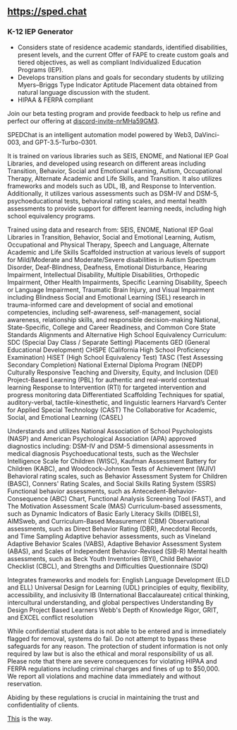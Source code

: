 ## https://sped.chat

### K-12 IEP Generator

- Considers state of residence academic standards, identified disabilities, present levels, and the current Offer of FAPE to create custom goals and tiered objectives, as well as compliant Individualized Education Programs (IEP).
- Develops transition plans and goals for secondary students by utilizing Myers–Briggs Type Indicator Aptitude Placement data obtained from natural language discussion with the student.
- HIPAA & FERPA compliant

Join our beta testing program and provide feedback to help us refine and perfect our offering at [discord-invite-nrMHa59GM3](https://discord.com/invite/nrMHa59GM3).

SPEDChat is an intelligent automation model powered by Web3, DaVinci-003, and GPT-3.5-Turbo-0301. 

It is trained on various libraries such as SEIS, ENOME, and National IEP Goal Libraries, and developed using research on different areas including Transition, Behavior, Social and Emotional Learning, Autism, Occupational Therapy, Alternate Academic and Life Skills, and Transition. It also utilizes frameworks and models such as UDL, IB, and Response to Intervention. Additionally, it utilizes various assessments such as DSM-IV and DSM-5, psychoeducational tests, behavioral rating scales, and mental health assessments to provide support for different learning needs, including high school equivalency programs.

Trained using data and research from:
SEIS, ENOME, National IEP Goal Libraries in Transition, Behavior, Social and Emotional Learning, Autism, Occupational and Physical Therapy, Speech and Language, Alternate Academic and Life Skills
Scaffolded instruction at various levels of support for Mild/Moderate and Moderate/Severe disabilities in Autism Spectrum Disorder, Deaf-Blindness, Deafness, Emotional Disturbance, Hearing Impairment, Intellectual Disability, Multiple Disabilities, Orthopedic Impairment, Other Health Impairments, Specific Learning Disability, Speech or Language Impairment, Traumatic Brain Injury, and Visual Impairment including Blindness
Social and Emotional Learning (SEL) research in trauma-informed care and development of social and emotional competencies, including self-awareness, self-management, social awareness, relationship skills, and responsible decision-making
National, State-Specific, College and Career Readiness, and Common Core State Standards Alignments and Alternative High School Equivalency Curriculum:
SDC (Special Day Class / Separate Setting) Placements
GED (General Educational Development)
CHSPE (California High School Proficiency Examination)
HiSET (High School Equivalency Test)
TASC (Test Assessing Secondary Completion)
National External Diploma Program (NEDP)
Culturally Responsive Teaching and Diversity, Equity, and Inclusion (DEI)
Project-Based Learning (PBL) for authentic and real-world contextual learning
Response to Intervention (RTI) for targeted intervention and progress monitoring data
Differentiated Scaffolding Techniques for spatial, auditory-verbal, tactile-kinesthetic, and linguistic learners
Harvard’s Center for Applied Special Technology (CAST) 
The Collaborative for Academic, Social, and Emotional Learning (CASEL)

Understands and utilizes National Association of School Psychologists (NASP) and American Psychological Association (APA) approved diagnostics including:
DSM-IV and DSM-5 dimensional assessments in medical diagnosis
Psychoeducational tests, such as the Wechsler Intelligence Scale for Children (WISC), Kaufman Assessment Battery for Children (KABC), and Woodcock-Johnson Tests of Achievement (WJIV)
Behavioral rating scales, such as Behavior Assessment System for Children (BASC), Conners' Rating Scales, and Social Skills Rating System (SSRS)
Functional behavior assessments, such as Antecedent-Behavior-Consequence (ABC) Chart, Functional Analysis Screening Tool (FAST), and The Motivation Assessment Scale (MAS)
Curriculum-based assessments, such as Dynamic Indicators of Basic Early Literacy Skills (DIBELS), AIMSweb, and Curriculum-Based Measurement (CBM)
Observational assessments, such as Direct Behavior Rating (DBR), Anecdotal Records, and Time Sampling
Adaptive behavior assessments, such as Vineland Adaptive Behavior Scales (VABS), Adaptive Behavior Assessment System (ABAS), and Scales of Independent Behavior-Revised (SIB-R)
Mental health assessments, such as Beck Youth Inventories (BYI), Child Behavior Checklist (CBCL), and Strengths and Difficulties Questionnaire (SDQ)

Integrates frameworks and models for:
English Language Development (ELD and ELL)
Universal Design for Learning (UDL) principles of equity, flexibility, accessibility, and inclusivity
IB (International Baccalaureate) critical thinking, intercultural understanding, and global perspectives
Understanding By Design
Project Based Learners
Webb's Depth of Knowledge
Rigor, GRIT, and EXCEL conflict resolution

While confidential student data is not able to be entered and is immediately flagged for removal, systems do fail.  Do not attempt to bypass these safeguards for any reason. The protection of student information is not only required by law but is also the ethical and moral responsibility of us all.  Please note that there are severe consequences for violating HIPAA and FERPA regulations including criminal charges and fines of up to $50,000.  We report all violations and machine data immediately and without reservation.

Abiding by these regulations is crucial in maintaining the trust and confidentiality of clients.

[This](https://discord.com/invite/nrMHa59GM3) is the way.
